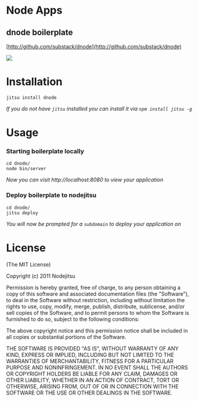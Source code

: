 # Node Apps
## dnode boilerplate

[http://github.com/substack/dnode](http://github.com/substack/dnode)

![](https://github.com/nodeapps/boilerplates/raw/master/screenshots/dnode.png)

# Installation

    jitsu install dnode

*If you do not have `jitsu` installed you can install it via `npm install jitsu -g`*


# Usage

### Starting boilerplate locally

    cd dnode/
    node bin/server

*Now you can visit http://localhost:8080 to view your application*

### Deploy boilerplate to nodejitsu

    cd dnode/
    jitsu deploy

*You will now be prompted for a `subdomain` to deploy your application on*


# License

(The MIT License)

Copyright (c) 2011 Nodejitsu

Permission is hereby granted, free of charge, to any person obtaining a copy of this software and associated documentation files (the "Software"), to deal in the Software without restriction, including without limitation the rights to use, copy, modify, merge, publish, distribute, sublicense, and/or sell copies of the Software, and to permit persons to whom the Software is furnished to do so, subject to the following conditions:

The above copyright notice and this permission notice shall be included in all copies or substantial portions of the Software.

THE SOFTWARE IS PROVIDED "AS IS", WITHOUT WARRANTY OF ANY KIND, EXPRESS OR IMPLIED, INCLUDING BUT NOT LIMITED TO THE WARRANTIES OF MERCHANTABILITY, FITNESS FOR A PARTICULAR PURPOSE AND NONINFRINGEMENT. IN NO EVENT SHALL THE AUTHORS OR COPYRIGHT HOLDERS BE LIABLE FOR ANY CLAIM, DAMAGES OR OTHER LIABILITY, WHETHER IN AN ACTION OF CONTRACT, TORT OR OTHERWISE, ARISING FROM, OUT OF OR IN CONNECTION WITH THE SOFTWARE OR THE USE OR OTHER DEALINGS IN THE SOFTWARE.
